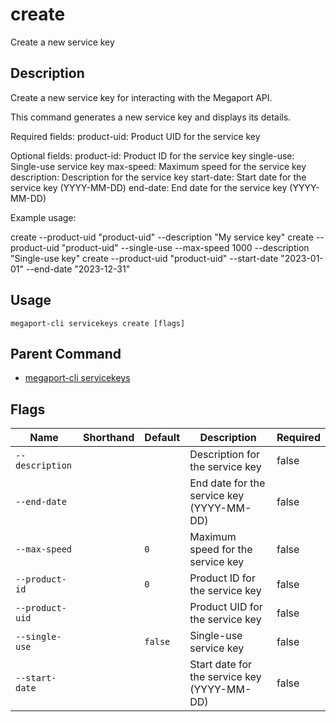 # create

Create a new service key

## Description

Create a new service key for interacting with the Megaport API.

This command generates a new service key and displays its details.

Required fields:
product-uid: Product UID for the service key

Optional fields:
product-id: Product ID for the service key
single-use: Single-use service key
max-speed: Maximum speed for the service key
description: Description for the service key
start-date: Start date for the service key (YYYY-MM-DD)
end-date: End date for the service key (YYYY-MM-DD)

Example usage:

create --product-uid "product-uid" --description "My service key"
create --product-uid "product-uid" --single-use --max-speed 1000 --description "Single-use key"
create --product-uid "product-uid" --start-date "2023-01-01" --end-date "2023-12-31"



## Usage

```
megaport-cli servicekeys create [flags]
```



## Parent Command

* [megaport-cli servicekeys](megaport-cli_servicekeys.md)




## Flags

| Name | Shorthand | Default | Description | Required |
|------|-----------|---------|-------------|----------|
| `--description` |  |  | Description for the service key | false |
| `--end-date` |  |  | End date for the service key (YYYY-MM-DD) | false |
| `--max-speed` |  | `0` | Maximum speed for the service key | false |
| `--product-id` |  | `0` | Product ID for the service key | false |
| `--product-uid` |  |  | Product UID for the service key | false |
| `--single-use` |  | `false` | Single-use service key | false |
| `--start-date` |  |  | Start date for the service key (YYYY-MM-DD) | false |



